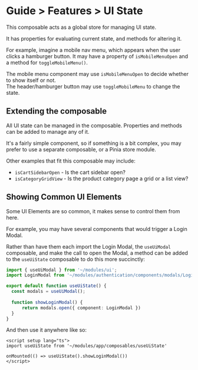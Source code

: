 # Guide > Features > UI State

This composable acts as a global store for managing UI state.

It has properties for evaluating current state, and methods for altering it.

For example, imagine a mobile nav menu, which appears when the user clicks a hamburger button. It may
have a property of `isMobileMenuOpen` and a method for `toggleMobileMenu()`. 

The mobile menu component may use `isMobileMenuOpen` to decide whether to show itself or not.  
The header/hamburger button may use `toggleMobileMenu` to change the state.

## Extending the composable

All UI state can be managed in the composable. Properties and methods can be added to manage any of it.

It's a fairly simple component, so if something is a bit complex, you may prefer to use a separate composable, or a Pinia store module.

Other examples that fit this composable may include:

- `isCartSidebarOpen` - Is the cart sidebar open?
- `isCategoryGridView` - Is the product category page a grid or a list view?

## Showing Common UI Elements

Some UI Elements are so common, it makes sense to control them from here.

For example, you may have several components that would trigger a Login Modal.

Rather than have them each import the Login Modal, the `useUiModal` composable, and make the call to open
the Modal, a method can be added to the `useUiState` composable to do this more succinctly:

```typescript
import { useUiModal } from '~/modules/ui';
import LoginModal from '~/modules/authentication/components/modals/LoginModal.vue';

export default function useUiState() {
  const modals = useUiModal();
  
  function showLoginModal() {
      return modals.open({ component: LoginModal })
  }
}
```

And then use it anywhere like so:

```vue
<script setup lang="ts">
import useUiState from '~/modules/app/composables/useUiState'

onMounted(() => useUiState().showLoginModal())
</script>
```
